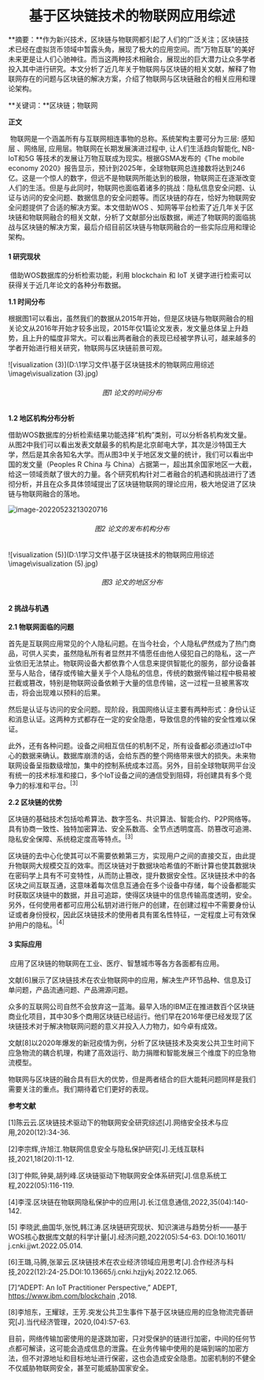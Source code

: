<h1 align = "center">基于区块链技术的物联网应用综述</h1>

**摘要：**作为新兴技术，区块链与物联网都引起了人们的广泛关注；区块链技术已经在虚拟货币领域中暂露头角，展现了极大的应用空间。而“万物互联”的美好未来更是让人们心驰神往。而当这两种技术相融合，展现出的巨大潜力让众多学者投入其中进行研究。本文分析了近几年关于物联网与区块链的相关文献，解释了物联网存在的问题与区块链的解决方案，介绍了物联网与区块链融合的相关应用和理论架构。



**关键词：**区块链；物联网

**正文**

​		物联网是一个涵盖所有与互联网相连事物的总称。系统架构主要可分为三层: 感知层 、网络层, 应用层。物联网在长期发展演进过程中, 让人们生活趋向智能化, NB-IoT和5G 等技术的发展让万物互联成为现实。根据GSMA发布的《The mobile economy 2020》报告显示，预计到2025年，全球物联网总连接数将达到246亿。这是一个惊人的数字，但远不是物联网所能达到的极限，物联网正在逐渐改变人们的生活。但是与此同时，物联网也面临着诸多的挑战：隐私信息安全问题、认证与访问的安全问题、数据信息的安全问题等。而区块链的存在，恰好为物联网安全问题提供了合适的解决方案。本文借助WOS 、知网等平台检索了近几年关于区块链和物联网融合的相关文献，分析了文献部分出版数据，阐述了物联网的面临挑战与区块链的解决方案，最后介绍目前区块链与物联网融合的一些实际应用和理论架构。

#### 1 研究现状

​		借助WOS数据库的分析检索功能，利用 blockchain 和 IoT 关键字进行检索可以获得关于近几年论文的各种分布数据。

**1.1 时间分布**

​		根据图1可以看出，虽然我们的数据从2015年开始，但是区块链与物联网融合的相关论文从2016年开始才较多出现，2015年仅1篇论文发表，发文量总体呈上升趋势，且上升的幅度非常大。可以看出两者融合的表现已经被学界认可，越来越多的学者开始进行相关研究，物联网与区块链前景可观。

![visualization (3)](D:\1学习文件\基于区块链技术的物联网应用综述\image\visualization (3).jpg)

<h6 align = "center">图1 论文的时间分布</h6>

**1.2 地区机构分布分析**

​		借助WOS数据库的分析检索结果功能选择“机构”类别，可以分析各机构发文量。从图2中我们可以看出发表文献最多的机构是北京邮电大学，其次是沙特国王大学，然后是其余各知名大学。而从图3中关于地区发文量的统计，我们可以看出中国的发文量（Peoples R China 与 China）占据第一，超出其余国家地区一大截，给这一领域贡献了很大的力量。各个研究机构针对二者融合的机遇和挑战进行了透彻分析，并且在众多具体领域提出了区块链物联网的理论应用，极大地促进了区块链与物联网融合的落地。

![image-20220523213020716](D:\1学习文件\基于区块链技术的物联网应用综述\image\image-20220523213020716.png)

<h6 align = "center">图2 论文的发布机构分布</h6>

![visualization (5)](D:\1学习文件\基于区块链技术的物联网应用综述\image\visualization (5).jpg)

<h6 align = "center">图3 论文的地区分布</h6>

#### 2 挑战与机遇

**2.1 物联网面临的问题**

​		首先是互联网应用常见的个人隐私问题。在当今社会，个人隐私俨然成为了热门商品，可供人买卖，虽然隐私所有者显然并不情愿任由他人侵犯自己的隐私，这一产业依旧无法禁止。物联网设备大都依靠个人信息来提供智能化的服务，部分设备甚至与人贴合，储存或传输大量关乎个人隐私的信息，传统的数据传输过程中极易被拦截或篡改，特别是物联网设备依赖于大量的信息传输，这一过程一旦被黑客攻击，将会出现难以预料的后果。

​		然后是认证与访问的安全问题。现阶段，我国网络认证主要有两种形式：身份认证和消息认证。这两种方式都存在一定的安全隐患，导致信息的传输的安全性难以保证。

​		此外，还有各种问题。设备之间相互信任的机制不足，所有设备都必须通过IoT中心的数据来确认。数据库崩溃的话，会给东西的整个网络带来很大的损失。未来物联网设备呈指数级增加，集中的控制系统成本过高。另外，目前全球物联网平台没有统一的技术标准和接口，多个IoT设备之间的通信受到阻碍，将创建具有多个竞争力的标准和平台$。^{[3]}$

**2.2 区块链的优势**

​		区块链的基础技术包括哈希算法、数字签名、共识算法、智能合约、P2P网络等。具有协商一致性、独特加密算法、安全系数高、全节点透明度高、防篡改可追溯、隐私安全保障、系统稳定度高等特点。$^{[3]}$

​		区块链的去中心化使其可以不需要依赖第三方，实现用户之间的直接交互，由此提升物联网大规模交互的效率。而区块链对于数据块哈希值的不断计算也使其数据块在密码学上具有不可变特性，从而防止篡改，提升数据安全性。区块链技术中的各区块之间互联互通，这意味着每次信息互通会在多个设备中存储，每个设备都能实时获取区块链中的数据，并且可追踪，使得区块链中的信息传输高度透明，安全。另外，任何使用者都可应用公私钥对进行账户的创建，在创建过程中不需要身份认证或者身份授权，因此区块链技术的使用者具有匿名性特征，一定程度上可有效保护用户的隐私。$^{[4]}$

#### 3 实际应用

​		应用了区块链的物联网在工业、医疗、智慧城市等各方各面都有应用。

​		文献[6]展示了区块链技术在农业物联网中的应用，解决生产环节品种、信息及订单问题，产品流通问题、产品溯源问题。

​		众多的互联网公司自然不会放弃这一蓝海。最早入场的IBM正在推进数百个区块链商业化项目，其中30多个商用区块链已经运行。他们早在2016年便已经发现了区块链技术对于解决物联网问题的意义并投入人力物力，如今卓有成效。

​		文献[8]以2020年爆发的新冠疫情为例，分析了区块链技术及突发公共卫生时间下应急物流的耦合机理，构建了高效运行、助力捐赠和智能发展三个维度下的应急物流模型。

​		物联网与区块链的融合具有巨大的优势，但是两者结合的巨大能耗问题同样是我们需要关注的重点。我们期待着它们更好的表现。

**参考文献**

[1]陈云云.区块链技术驱动下的物联网安全研究综述[J].网络安全技术与应用,2020(12):34-36.

[2]李宗辉,许旭江.物联网信息安全与隐私保护研究[J].无线互联科技,2021,18(20):11-12.

[3]丁仲熙,钟昊,胡列峰.区块链驱动下物联网安全体系研究[J].信息系统工程,2022(05):116-119.

[4]李滢.区块链在物联网隐私保护中的应用[J].长江信息通信,2022,35(04):140-142.

[5] 李晓武,曲国华,张悦,韩江涛.区块链研究现状、知识演进与趋势分析——基于WOS核心数据库文献的科学计量[J].经济问题,2022(05):54-63. DOI:10.16011/ j.cnki.jjwt.2022.05.014.

[6]王璐,马腾,张翠云.区块链技术在农业经济领域应用思考[J].合作经济与科技,2022(12):24-25.DOI:10.13665/j.cnki.hzjjykj.2022.12.065.

[7]“ADEPT: An IoT Practitioner Perspective,” ADEPT, https://www.ibm.com/blockchain ,2018. 

[8]李旭东，王耀球，王芳.突发公共卫生事件下基于区块链应用的应急物流完善研究[J].当代经济管理，2020,(04):57-63.





目前，网络传输加密使用的是逐跳加密，只对受保护的链进行加密，中间的任何节点都可解读，这可能会造成信息的泄露。在业务传输中使用的是端到端的加密方法，但不对源地址和目标地址进行保密，这也会造成安全隐患。加密机制的不健全不仅威胁物联网安全，甚至可能威胁国家安全。
